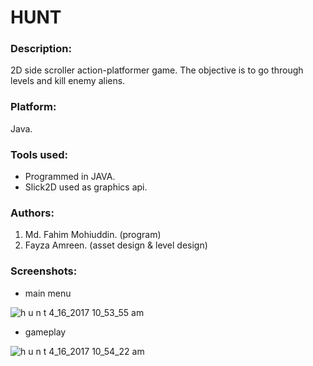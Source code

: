 # HUNT

### Description:
2D side scroller action-platformer game. The objective is to go through levels and kill enemy aliens.

### Platform:
Java.

### Tools used:
* Programmed in JAVA.
* Slick2D used as graphics api.

### Authors:
1. Md. Fahim Mohiuddin. (program) 
2. Fayza Amreen. (asset design & level design)

### Screenshots:

* main menu

![h u n t 4_16_2017 10_53_55 am](https://cloud.githubusercontent.com/assets/6927836/25068901/2f7dd142-2293-11e7-9e41-e0ba1ab85504.png)

* gameplay

![h u n t 4_16_2017 10_54_22 am](https://cloud.githubusercontent.com/assets/6927836/25068912/86918866-2293-11e7-9b86-f85a6dec5cf4.png)

